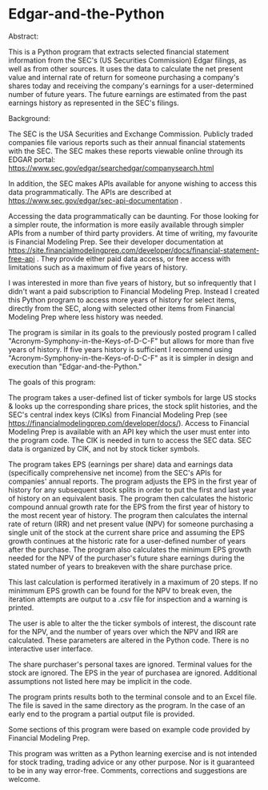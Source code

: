 # Edgar-and-the-Python

Abstract:

This is a Python program that extracts selected financial statement information from the SEC's (US Securities Commission) Edgar filings, as well as from other sources. It uses the data to calculate the net present value and internal rate of return for someone purchasing a company's shares today and receiving the company's earnings for a user-determined number of future years. The future earnings are estimated from the past earnings history as represented in the SEC's filings.

Background:

The SEC is the USA Securities and Exchange Commission. Publicly traded companies file various reports such as their annual financial statements with the SEC. The SEC makes these reports viewable online through its EDGAR portal: https://www.sec.gov/edgar/searchedgar/companysearch.html

In addition, the SEC makes APIs available for anyone wishing to access this data programmatically. The APIs are described at https://www.sec.gov/edgar/sec-api-documentation .

Accessing the data programmatically can be daunting. For those looking for a simpler route, the information is more easily available through simpler APIs from a number of third party providers. At time of writing, my favourite is Financial Modeling Prep. See their developer documentation at https://site.financialmodelingprep.com/developer/docs/financial-statement-free-api . They provide either paid data access, or free access with limitations such as a maximum of five years of history.

I was interested in more than five years of history, but so infrequently that I didn't want a paid subscription to Financial Modeling Prep. Instead I created this Python program to access more years of history for select items, directly from the SEC, along with selected other items from Financial Modeling Prep where less history was needed.

The program is similar in its goals to the previously posted program I called "Acronym-Symphony-in-the-Keys-of-D-C-F" but allows for more than five years of history. If five years history is sufficient I recommend using "Acronym-Symphony-in-the-Keys-of-D-C-F" as it is simpler in design and execution than "Edgar-and-the-Python." 

The goals of this program: 

The program takes a user-defined list of ticker symbols for large US stocks & looks up the corresponding share prices, the stock split histories, and the SEC's  central index keys (CIKs) from Financial Modeling Prep (see https://financialmodelingprep.com/developer/docs/). Access to Financial Modeling Prep is available with an API key which the user must enter into the program code. The CIK is needed in turn to access the SEC data. SEC data is organized by CIK, and not by stock ticker symbols.

The program takes EPS (earnings per share) data and earnings data (specifically comprehensive net income) from the SEC's APIs for companies' annual reports. The program adjusts the EPS in the first year of history for any subsequent stock splits in order to put the first and last year of history on an equivalent basis. The program then calculates the historic compound annual growth rate for the EPS from the first year of history to the most recent year of history. The program then calculates the internal rate of return (IRR) and net present value (NPV) for someone purchasing a single unit of the stock at the current share price and assuming the EPS growth continues at the historic rate for a user-defined number of years after the purchase. The program also calculates the minimum EPS growth needed for the NPV of the purchaser's future share earnings during the stated number of years to breakeven with the share purchase price.

This last calculation is performed iteratively in a maximum of 20 steps. If no minimmum EPS growth can be found for the NPV to break even, the iteration attempts are output to a .csv file for inspection and a warning is printed.

The user is able to alter the the ticker symbols of interest, the discount rate for the NPV, and the number of years over which the NPV and IRR are calculated. These parameters are altered in the Python code. There is no interactive user interface.

The share purchaser's personal taxes are ignored. Terminal values for the stock are ignored. The EPS in the year of purchasea are ignored. Additional assumptions not listed here may be implicit in the code.

The program prints results both to the terminal console and to an Excel file. The file is saved in the same directory as the program. In the case of an early end to the program a partial output file is provided.

Some sections of this program were based on example code provided by Financial Modeling Prep.

This program was written as a Python learning exercise and is not intended for stock trading, trading advice or any other purpose. Nor is it guaranteed to be in any way error-free. Comments, corrections and suggestions are welcome.


